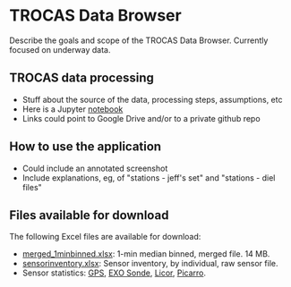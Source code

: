 # TROCAS Data Browser

Describe the goals and scope of the TROCAS Data Browser. Currently focused on underway data.

## TROCAS data processing

- Stuff about the source of the data, processing steps, assumptions, etc
- Here is a Jupyter [notebook](https://github.com/emiliom/minimal-panel-app/blob/master/minimal-panel.ipynb)
- Links could point to Google Drive and/or to a private github repo

## How to use the application

- Could include an annotated screenshot
- Include explanations, eg, of "stations - jeff's set" and "stations - diel files"

## Files available for download

The following Excel files are available for download:

- [merged_1minbinned.xlsx](https://drive.google.com/open?id=1j3DU1ealqm-y1saOiZBvJFkGGHcVDYyA): 1-min median binned, merged file. 14 MB.
- [sensorinventory.xlsx](data/inventories/sensorinventory.xlsx): Sensor inventory, by individual, raw sensor file.
- Sensor statistics: [GPS](data/inventories/gps_sensor_df_describe_stats.xlsx), [EXO Sonde](data/inventories/sonde_sensor_df_describe_stats.xlsx), [Licor](data/inventories/licor_sensor_df_describe_stats.xlsx), [Picarro](data/inventories/picarro_sensor_df_describe_stats.xlsx).
